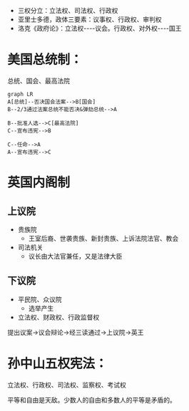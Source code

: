 - 三权分立：立法权、司法权、行政权
- 亚里士多德，政体三要素：议事权、行政权、审判权
- 洛克《政府论》：立法权----议会。行政权、对外权----国王
# 美国总统制：
总统、国会、最高法院
```mermaid
graph LR
A[总统]--否决国会法案-->B[国会]
B--2/3通过法案总统不能否决&弹劾总统-->A

B--批准人选-->C[最高法院]
C--宣布违宪-->B

C--任命-->A
A--宣布违宪-->C
```



# 英国内阁制
## 上议院
- 贵族院
    - 王室后裔、世袭贵族、新封贵族、上诉法院法官、教会
- 司法机关
    - 议长由大法官兼任，又是法律大臣
## 下议院
- 平民院、众议院
    - 选举产生
- 立法权、财政权、行政监督权

提出议案→议会辩论→经三读通过→上议院→英王

# 孙中山五权宪法：
立法权、行政权、司法权、监察权、考试权

平等和自由是天敌。少数人的自由和多数人的平等是矛盾的。
